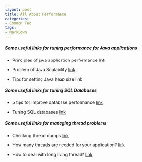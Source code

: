 ```yaml
---
layout: post
title: All About Performance
categories:
- Common Tec
tags:
- MarkDown
---
```


##### Some useful links for tuning performance for Java applications

* Principles of java application performance [link](http://www.cubrid.org/blog/dev-platform/the-principles-of-java-application-performance-tuning/)

* Problem of Java Scalability [link](http://www.javaworld.com/article/2078731/java-platform/jvm-performance-optimization--part-5--is-java-scalability-an-oxymoron-.html)

* Tips for setting Java heap size [link](http://javarevisited.blogspot.ie/2011/05/java-heap-space-memory-size-jvm.html)


##### Some useful links for tuning SQL Databases

* 5 tips for improve database performance [link](https://blog.ruxit.com/five-easy-steps-improve-database-performance/)

* Tuning SQL databases [link](https://www.toptal.com/sql/sql-database-tuning-for-developers)


##### Some useful links for managing thread problems

* Checking thread dumps [link](http://javarevisited.blogspot.ie/2011/07/java-debugging-tutorial-example-tips.html)


* How many threads are needed for your application? [link](http://unix.stackexchange.com/questions/80424/why-using-more-threads-makes-it-slower-than-using-less-threads)

* How to deal with long living thread? [link](http://stackoverflow.com/questions/5987296/long-living-threads-in-java-ee)

